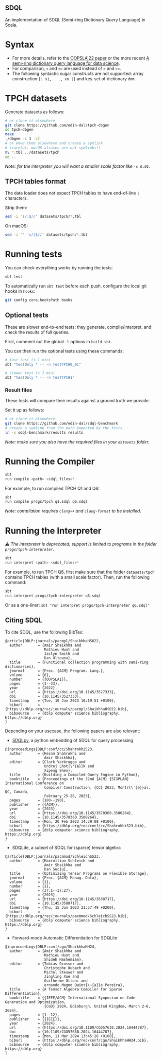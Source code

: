 SDQL
----

An implementation of SDQL (Semi-ring Dictionary Query Language) in Scala.

# Syntax

* For more details, refer to the [OOPSLA'22 paper](https://dl.acm.org/doi/pdf/10.1145/3527333) or the more recent [A semi-ring dictionary query language for data science](https://www.research.ed.ac.uk/en/publications/a-semi-ring-dictionary-query-language-for-data-science).
* For comparison, `<` and `<=` are used instead of `>` and `>=`.
* The following syntactic sugar constructs are not supported: array construction `[| x1, ..., xn |]` and key-set of dictionary `dom`.

# TPCH datasets

Generate datasets as follows:

```sh
# or clone it elsewhere
git clone https://github.com/edin-dal/tpch-dbgen
cd tpch-dbgen  
make
./dbgen -s 1 -vf
# or move them elsewhere and create a symlink
# (careful: macOS aliases are not symlinks!)
mv *.tbl ../datasets/tpch
cd ..
```

_Note: for the interpreter you will want a smaller scale factor like `-s 0.01`._

## TPCH tables format

The data loader does not expect TPCH tables to have end-of-line `|` characters.

Strip them:

```sh
sed -i 's/|$//' datasets/tpch/*.tbl
```

On macOS:

```sh
sed -i '' 's/|$//' datasets/tpch/*.tbl
```

# Running tests

You can check everything works by running the tests:

```sh
sbt test
```

To automatically run `sbt test` before each push, configure the local git hooks in `hooks`:

```sh
git config core.hooksPath hooks
```

## Optional tests

These are slower end-to-end tests: they generate, compile/interpret, and check the results of full queries.

First, comment out the global `-l` options in `build.sbt`.

You can then run the optional tests using these commands:

```sh
# fast test (< 1 min)
sbt "testOnly * -- -n TestTPCH0_01"
```

```sh
# slower test (> 1 min)
sbt "testOnly * -- -n TestTPCH1"
```

### Result files

These tests will compare their results against a ground truth we provide.

Set it up as follows:

```sh
# or clone it elsewhere
git clone https://github.com/edin-dal/sdql-benchmark
# create a symlink from the path expected by the tests
ln -s sdql-benchmark/results results  
```

_Note: make sure you also have the required files in your `datasets` folder._

# Running the Compiler

```sh
sbt
run compile <path> <sdql_files>*
```

For example, to run compiled TPCH Q1 and Q6:

```sh
sbt
run compile progs/tpch q1.sdql q6.sdql
```

_Note: compilation requires `clang++` and `clang-format` to be installed._

# Running the Interpreter

_⚠️ The interpreter is deprecated, support is limited to programs in the folder `progs/tpch-interpreter`_.

```sh
sbt
run interpret <path> <sdql_files>*
```

For example, to run TPCH Q6, first make sure that the folder `datasets/tpch` contains TPCH tables (with a small scale
factor). Then, run the following command:

```sh
sbt
run interpret progs/tpch-interpreter q6.sdql
```

Or as a one-liner: `sbt "run interpret progs/tpch-interpreter q6.sdql"`


## Citing SDQL

To cite SDQL, use the following BibTex:

```
@article{DBLP:journals/pacmpl/ShaikhhaHSO22,
  author       = {Amir Shaikhha and
                  Mathieu Huot and
                  Jaclyn Smith and
                  Dan Olteanu},
  title        = {Functional collection programming with semi-ring dictionaries},
  journal      = {Proc. {ACM} Program. Lang.},
  volume       = {6},
  number       = {{OOPSLA1}},
  pages        = {1--33},
  year         = {2022},
  url          = {https://doi.org/10.1145/3527333},
  doi          = {10.1145/3527333},
  timestamp    = {Tue, 10 Jan 2023 16:19:51 +0100},
  biburl       = {https://dblp.org/rec/journals/pacmpl/ShaikhhaHSO22.bib},
  bibsource    = {dblp computer science bibliography, https://dblp.org}
}
```

Depending on your usecase, the following papers are also relevant:

* [SDQLpy](https://github.com/edin-dal/sdqlpy), a python embedding of SDQL for query processing

```
@inproceedings{DBLP:conf/cc/ShahrokhiS23,
  author       = {Hesam Shahrokhi and
                  Amir Shaikhha},
  editor       = {Clark Verbrugge and
                  Ondrej Lhot{\'{a}}k and
                  Xipeng Shen},
  title        = {Building a Compiled Query Engine in Python},
  booktitle    = {Proceedings of the 32nd {ACM} {SIGPLAN} International Conference on
                  Compiler Construction, {CC} 2023, Montr{\'{e}}al, QC, Canada,
                  February 25-26, 2023},
  pages        = {180--190},
  publisher    = {{ACM}},
  year         = {2023},
  url          = {https://doi.org/10.1145/3578360.3580264},
  doi          = {10.1145/3578360.3580264},
  timestamp    = {Mon, 20 Feb 2023 14:39:08 +0100},
  biburl       = {https://dblp.org/rec/conf/cc/ShahrokhiS23.bib},
  bibsource    = {dblp computer science bibliography, https://dblp.org}
}
```

* SDQLite, a subset of SDQL for (sparse) tensor algebra

```
@article{DBLP:journals/pacmmod/SchleichSS23,
  author       = {Maximilian Schleich and
                  Amir Shaikhha and
                  Dan Suciu},
  title        = {Optimizing Tensor Programs on Flexible Storage},
  journal      = {Proc. {ACM} Manag. Data},
  volume       = {1},
  number       = {1},
  pages        = {37:1--37:27},
  year         = {2023},
  url          = {https://doi.org/10.1145/3588717},
  doi          = {10.1145/3588717},
  timestamp    = {Thu, 15 Jun 2023 21:57:49 +0200},
  biburl       = {https://dblp.org/rec/journals/pacmmod/SchleichSS23.bib},
  bibsource    = {dblp computer science bibliography, https://dblp.org}
}
```

* Forward-mode Automatic Differentiation for SDQLite

```
@inproceedings{DBLP:conf/cgo/ShaikhhaHH24,
  author       = {Amir Shaikhha and
                  Mathieu Huot and
                  Shideh Hashemian},
  editor       = {Tobias Grosser and
                  Christophe Dubach and
                  Michel Steuwer and
                  Jingling Xue and
                  Guilherme Ottoni and
                  ernando Magno Quint{\~{a}}o Pereira},
  title        = {A Tensor Algebra Compiler for Sparse Differentiation},
  booktitle    = {{IEEE/ACM} International Symposium on Code Generation and Optimization,
                  {CGO} 2024, Edinburgh, United Kingdom, March 2-6, 2024},
  pages        = {1--12},
  publisher    = {{IEEE}},
  year         = {2024},
  url          = {https://doi.org/10.1109/CGO57630.2024.10444787},
  doi          = {10.1109/CGO57630.2024.10444787},
  timestamp    = {Mon, 11 Mar 2024 13:45:28 +0100},
  biburl       = {https://dblp.org/rec/conf/cgo/ShaikhhaHH24.bib},
  bibsource    = {dblp computer science bibliography, https://dblp.org}
}
```
